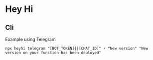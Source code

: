 # Hey Hi

## Cli
Example using Telegram
```shell
npx heyhi telegram "[BOT_TOKEN]||[CHAT_ID]" ⚡️ "New version" "New version on your function has been deployed"

```
